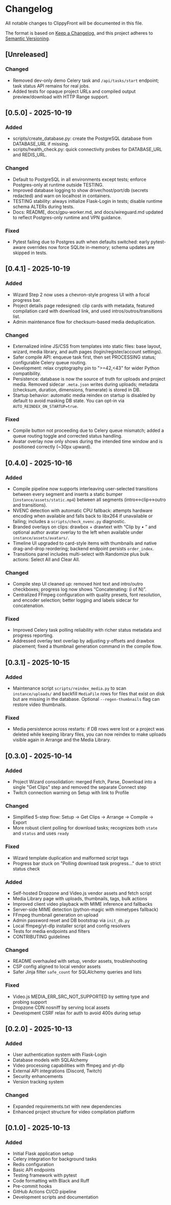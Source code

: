 # Changelog

All notable changes to ClippyFront will be documented in this file.

The format is based on [Keep a Changelog](https://keepachangelog.com/en/1.0.0/),
and this project adheres to [Semantic Versioning](https://semver.org/spec/v2.0.0.html).

## [Unreleased]

### Changed
- Removed dev-only demo Celery task and `/api/tasks/start` endpoint; task status API remains for real jobs.
- Added tests for opaque project URLs and compiled output preview/download with HTTP Range support.

## [0.5.0] - 2025-10-19

### Added
- scripts/create_database.py: create the PostgreSQL database from DATABASE_URL if missing.
- scripts/health_check.py: quick connectivity probes for DATABASE_URL and REDIS_URL.

### Changed
- Default to PostgreSQL in all environments except tests; enforce Postgres-only at runtime outside TESTING.
- Improved database logging to show driver/host/port/db (secrets redacted) and warn on localhost in containers.
- TESTING stability: always initialize Flask-Login in tests; disable runtime schema ALTERs during tests.
- Docs: README, docs/gpu-worker.md, and docs/wireguard.md updated to reflect Postgres-only runtime and VPN guidance.

### Fixed
- Pytest failing due to Postgres auth when defaults switched: early pytest-aware overrides now force SQLite in-memory; schema updates are skipped in tests.

## [0.4.1] - 2025-10-19

### Added
- Wizard Step 2 now uses a chevron-style progress UI with a focal progress bar.
- Project details page redesigned: clip cards with metadata, featured compilation card with download link, and used intros/outros/transitions list.
- Admin maintenance flow for checksum-based media deduplication.

### Changed
- Externalized inline JS/CSS from templates into static files: base layout, wizard, media library, and auth pages (login/register/account settings).
- Safer compile API: enqueue task first, then set PROCESSING status; configurable Celery queue routing.
- Development: relax cryptography pin to ">=42,<43" for wider Python compatibility.
- Persistence: database is now the source of truth for uploads and project media. Removed sidecar `.meta.json` writes during uploads; metadata (checksum, duration, dimensions, framerate) is stored in DB.
- Startup behavior: automatic media reindex on startup is disabled by default to avoid masking DB state. You can opt-in via `AUTO_REINDEX_ON_STARTUP=true`.

### Fixed
- Compile button not proceeding due to Celery queue mismatch; added a queue routing toggle and corrected status handling.
- Avatar overlay now only shows during the intended time window and is positioned correctly (~30px upward).

## [0.4.0] - 2025-10-16

### Added
- Compile pipeline now supports interleaving user-selected transitions between every segment and inserts a static bumper (`instance/assets/static.mp4`) between all segments (intro↔clip↔outro and transitions).
- NVENC detection with automatic CPU fallback: attempts hardware encoding when available and falls back to libx264 if unavailable or failing; includes a `scripts/check_nvenc.py` diagnostic.
- Branded overlays on clips: drawbox + drawtext with “Clip by <author> • <game>” and optional author avatar overlay to the left when available under `instance/assets/avatars/`.
- Timeline UI upgraded to card-style items with thumbnails and native drag-and-drop reordering; backend endpoint persists `order_index`.
- Transitions panel includes multi-select with Randomize plus bulk actions: Select All and Clear All.

### Changed
- Compile step UI cleaned up: removed hint text and intro/outro checkboxes; progress log now shows “Concatenating: <name> (i of N)”.
- Centralized FFmpeg configuration with quality presets, font resolution, and encoder selection; better logging and labels sidecar for concatenation.

### Fixed
- Improved Celery task polling reliability with richer status metadata and progress reporting.
- Addressed overlay text overlap by adjusting y-offsets and drawbox placement; fixed a thumbnail generation command in the compile flow.

## [0.3.1] - 2025-10-15

### Added
- Maintenance script `scripts/reindex_media.py` to scan `instance/uploads/` and backfill `MediaFile` rows for files that exist on disk but are missing in the database. Optional `--regen-thumbnails` flag can restore video thumbnails.

### Fixed
- Media persistence across restarts: if DB rows were lost or a project was deleted while keeping library files, you can now reindex to make uploads visible again in Arrange and the Media Library.

## [0.3.0] - 2025-10-14

### Added
- Project Wizard consolidation: merged Fetch, Parse, Download into a single "Get Clips" step and removed the separate Connect step
- Twitch connection warning on Setup with link to Profile

### Changed
- Simplified 5-step flow: Setup → Get Clips → Arrange → Compile → Export
- More robust client polling for download tasks; recognizes both `state` and `status` and uses `ready`

### Fixed
- Wizard template duplication and malformed script tags
- Progress bar stuck on "Polling download task progress..." due to strict status check

### Added
- Self-hosted Dropzone and Video.js vendor assets and fetch script
- Media Library page with uploads, thumbnails, tags, bulk actions
- Improved client video playback with MIME inference and fallbacks
- Server-side MIME detection (python-magic with mimetypes fallback)
- FFmpeg thumbnail generation on upload
- Admin password reset and DB bootstrap via `init_db.py`
- Local ffmpeg/yt-dlp installer script and config resolvers
- Tests for media endpoints and filters
- CONTRIBUTING guidelines

### Changed
- README overhauled with setup, vendor assets, troubleshooting
- CSP config aligned to local vendor assets
- Safer Jinja filter `safe_count` for SQLAlchemy queries and lists

### Fixed
- Video.js MEDIA_ERR_SRC_NOT_SUPPORTED by setting type and probing support
- Dropzone CDN nosniff by serving local assets
- Development CSRF relax for auth to avoid 400s during setup

## [0.2.0] - 2025-10-13

### Added
- User authentication system with Flask-Login
- Database models with SQLAlchemy
- Video processing capabilities with ffmpeg and yt-dlp
- External API integrations (Discord, Twitch)
- Security enhancements
- Version tracking system

### Changed
- Expanded requirements.txt with new dependencies
- Enhanced project structure for video compilation platform

## [0.1.0] - 2025-10-13

### Added
- Initial Flask application setup
- Celery integration for background tasks
- Redis configuration
- Basic API endpoints
- Testing framework with pytest
- Code formatting with Black and Ruff
- Pre-commit hooks
- GitHub Actions CI/CD pipeline
- Development scripts and documentation
